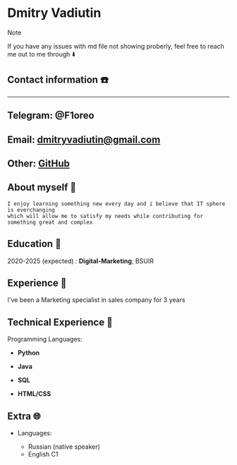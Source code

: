 # Dmitry Vadiutin

> [!NOTE]
> If you have any issues with md file not showing proberly, feel free to reach me out to me through ⬇️

## Contact information ☎️

-----------------------------------------------
Telegram:   @F1oreo
-
Email:      dmitryvadiutin@gmail.com
-
Other:      [GitHub](https://github.com/B1tRunner/)
-

## About myself 👋
```
I enjoy learning something new every day and i believe that IT sphere is everchanging
which will allow me to satisfy my needs while contributing for something great and complex
```

Education 🏁
---------

2020-2025 (expected)
:   **Digital-Marketing**; BSUIR

Experience 🙂
----------
I've been a Marketing specialist in sales company for 3 years

Technical Experience 👅
--------------------

Programming Languages:
- **Python**

- **Java**

- **SQL**
- **HTML/CSS**

Extra 🌐
----------------------------------------

* Languages:

     * Russian (native speaker)
     * English C1
